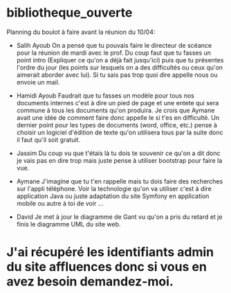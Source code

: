# bibliotheque_ouverte

Planning  du  boulot à faire avant la réunion du 10/04:

- Salih Ayoub
On a pensé que tu pouvais faire le directeur de scéance pour la réunion de mardi avec le prof.
Du coup faut que tu fasses un point intro (Expliquer ce qu'on a déjà fait jusqu'ici) puis que tu présentes l'ordre
du jour (les points sur lesquels on a des difficultés ou ceux qu'on aimerait aborder avec lui).
Si tu sais pas trop quoi dire appelle nous ou envoie un mail.

- Hamidi Ayoub
Faudrait que tu fasses un modèle pour tous nos documents internes c'est à dire un pied de page et une entete
qui sera commune à tous les documents qu'on produira.
Je crois que Aymane avait une idée de comment faire donc appelle le si t'es en difficulté.
Un dernier point pour les types de documents (word, office, etc.) pense à choisir un logiciel d'édition de texte
qu'on utilisera tous par la suite donc il faut qu'il soit gratuit.

- Jassim
Du coup vu que t'étais là tu dois te souvenir ce qu'on a dit donc je vais pas en dire trop mais juste
pense à utiliser bootstrap pour faire la vue.

- Aymane
J'imagine que tu t'en rappelle mais tu dois faire des recherches sur l'appli téléphone.
Voir la technologie qu'on va utiliser c'est à dire application Java ou juste adaptation du site
Symfony en application mobile ou autre à toi de voir ...

- David
Je met à jour le diagramme de Gant vu qu'on a pris du retard et je finis le diagramme UML du site web.

# J'ai récupéré les identifiants admin du site affluences donc si vous en avez besoin demandez-moi.
